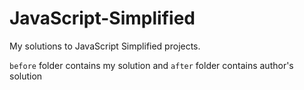 # JavaScript-Simplified
My solutions to JavaScript Simplified projects.

`before` folder contains my solution and `after` folder contains author's solution
